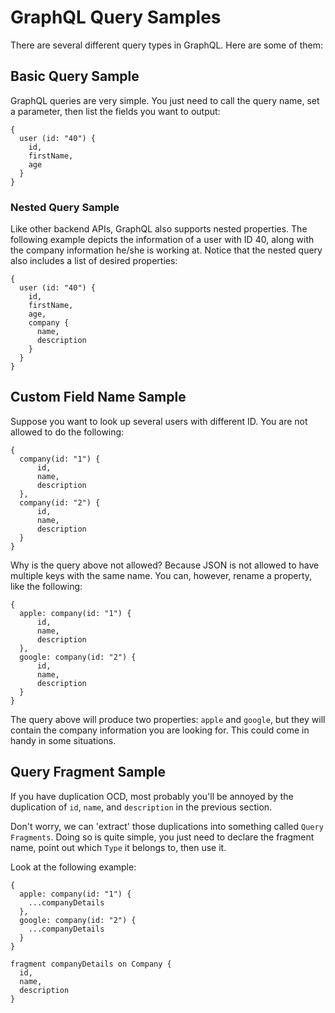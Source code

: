 # GraphQL Query Samples
There are several different query types in GraphQL. Here are some of them:

## Basic Query Sample
GraphQL queries are very simple. You just need to call the query name, set a parameter, then list
the fields you want to output:
```
{
  user (id: "40") {
    id,
    firstName,
    age
  }
}
```

### Nested Query Sample
Like other backend APIs, GraphQL also supports nested properties. The following example depicts the
information of a user with ID 40, along with the company information he/she is working at. Notice
that the nested query also includes a list of desired properties:
```
{
  user (id: "40") {
    id,
    firstName,
    age,
    company {
      name,
      description
    }
  }
}
```

## Custom Field Name Sample
Suppose you want to look up several users with different ID. You are not allowed to do the 
following:
```
{
  company(id: "1") {
      id,
      name,
      description
  },
  company(id: "2") {
      id,
      name,
      description
  }
}
```
Why is the query above not allowed? Because JSON is not allowed to have multiple keys with the same 
name. You can, however, rename a property, like the following:
```
{
  apple: company(id: "1") {
      id,
      name,
      description
  },
  google: company(id: "2") {
      id,
      name,
      description
  }
}
```
The query above will produce two properties: `apple` and `google`, but they will contain the company
information you are looking for. This could come in handy in some situations.

## Query Fragment Sample
If you have duplication OCD, most probably you'll be annoyed by the duplication of `id`, `name`, and 
`description` in the previous section. 

Don't worry, we can 'extract' those duplications into something called `Query Fragments`. Doing so
is quite simple, you just need to declare the fragment name, point out which `Type` it belongs to,
then use it.

Look at the following example:
```
{
  apple: company(id: "1") {
    ...companyDetails
  },
  google: company(id: "2") {
    ...companyDetails
  }
}

fragment companyDetails on Company {
  id,
  name,
  description
}
```
